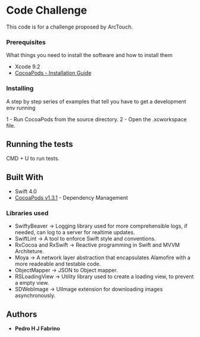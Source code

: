 # Code Challenge

This code is for a challenge proposed by ArcTouch.

### Prerequisites

What things you need to install the software and how to install them

* Xcode 9.2
* [CocoaPods - Installation Guide](https://guides.cocoapods.org/using/getting-started.html)

### Installing

A step by step series of examples that tell you have to get a development env running

1 - Run CocoaPods from the source directory.
2 - Open the .xcworkspace file.

## Running the tests

CMD + U to run tests.

## Built With

* Swift 4.0
* [CocoaPods v1.3.1](https://cocoapods.org) - Dependency Management

### Libraries used
* SwiftyBeaver -> Logging library used for more comprehensible logs, if needed, can log to a server for realtime updates.
* SwiftLint -> A tool to enforce Swift style and conventions.
* RxCocoa and RxSwift -> Reactive programming in Swift and MVVM Architeture.
* Moya -> A network layer abstraction that encapsulates Alamofire with a more readeable and testable code.
* ObjectMapper -> JSON to Object mapper.
* RSLoadingView -> Utility library used to create a loading view, to prevent a empty view.
* SDWebImage -> UIImage extension for downloading images asynchronously. 

## Authors

* **Pedro H J Fabrino**
